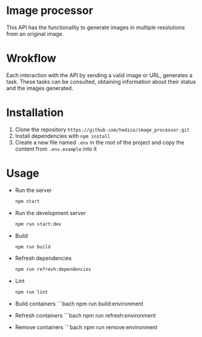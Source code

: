 # Image processor

This API has the functionality to generate images in multiple resolutions from an original image. 


# Wrokflow

Each interaction with the API by sending a valid image or URL, generates a task. These tasks can be consulted,
obtaining information about their status and the images generated.


# Installation

1. Clone the repository `https://github.com/hedico/image_processor.git`
2. Install dependencies with `npm install`
3. Create a new file named `.env` in the root of the project and copy the content from `.env.example` into it


# Usage

- Run the server
  ```bash
  npm start

- Run the development server
  ```bash
  npm run start:dev

- Build
  ```bash
  npm run build

- Refresh dependencies
  ```bash
  npm run refresh:dependencies

- Lint
  ```bash
  npm run lint

- Build containers
  ´´´bach
  npm run build:environment

- Refresh containers
  ´´´bach
  npm run refresh:environment

- Remove containers
  ´´´bach
  npm run remove:environment